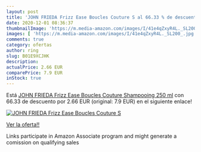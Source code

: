 ```yaml
---
layout: post
title: 'JOHN FRIEDA Frizz Ease Boucles Couture S al 66.33 % de descuento'
date: 2020-12-01 08:36:37
thumbnailImage: 'https://m.media-amazon.com/images/I/41e4qZxyR4L._SL200_.jpg'
images: [ 'https://m.media-amazon.com/images/I/41e4qZxyR4L._SL200_.jpg' ]
comments: true
category: ofertas
author: ring
slug: B01E9XCJHK
description:
actualPrice: 2.66 EUR
comparePrice: 7.9 EUR
inStock: true
---
```


Está [JOHN FRIEDA Frizz Ease Boucles Couture Shampooing 250 ml](https://www.amazon.fr/dp/B01E9XCJHK/?tag=tolees0d-21) con 66.33 de descuento por 2.66 EUR (original: 7.9 EUR) en el siguiente enlace!

[![JOHN FRIEDA Frizz Ease Boucles Couture S](https://m.media-amazon.com/images/I/41e4qZxyR4L._SL200_.jpg)](https://www.amazon.fr/dp/B01E9XCJHK/?tag=tolees0d-21)

[Ver la oferta!!](https://www.amazon.fr/dp/B01E9XCJHK/?tag=tolees0d-21)

Links participate in Amazon Associate program and might generate a comission on qualifying sales


